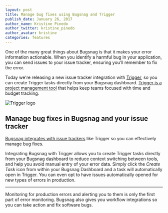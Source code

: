 ```yaml
---
layout: post
title: Manage bug fixes using Bugsnag and Trigger  
publish_date: January 26, 2017
author_name: Kristine Pinedo
author_twitter: kristine_pinedo
author_avatar: kristine
categories: features
---
```


One of the many great things about Bugsnag is that it makes your error information actionable. When you identify a harmful bug in your application, you can send issues to your issue tracker, ensuring you’ll remember to fix the error.

Today we're releasing a new issue tracker integration with [Trigger](https://www.triggerapp.com/), so you can create Trigger tasks directly from your Bugsnag dashboard. [Trigger is a project management tool](https://www.triggerapp.com/tour) that helps keep teams focused with time and budget tracking.

![Trigger logo](/img/posts/trigger-logo.png)

## Manage bug fixes in Bugsnag and your issue tracker

[Bugsnag integrates with issue trackers](https://docs.bugsnag.com/product/integrations/#issue-trackers) like Trigger so you can effectively manage bug fixes.

Integrating Bugsnag with Trigger allows you to create Trigger tasks directly from your Bugsnag dashboard to reduce context switching between tools, and help you avoid manual entry of your error data. Simply click the *Create Task* icon from within your Bugsnag Dashboard and a task will automatically open in Trigger. You can even opt to have issues automatically opened for new types of errors in production.

---

Monitoring for production errors and alerting you to them is only the first part of error monitoring. Bugsnag also gives you workflow integrations so you can take action and fix software bugs.
